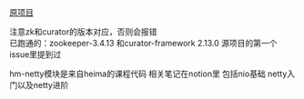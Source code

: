 [原项目](https://github.com/Snailclimb/guide-rpc-framework)

注意zk和curator的版本对应，否则会报错  
已跑通的：zookeeper-3.4.13 和curator-framework 2.13.0   源项目的第一个issue里提到过

hm-netty模块是来自heima的课程代码 相关笔记在notion里 包括nio基础 netty入门以及netty进阶

